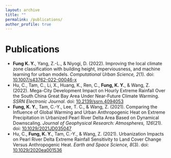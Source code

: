 ```yaml
---
layout: archive
title: ""
permalink: /publications/
author_profile: true
---
```

# Publications

  * **Fung K. Y.**, Yang, Z.-L., & Niyogi, D. (2022). Improving the local climate zone classification with building height, imperviousness, and machine learning for urban models. *Computational Urban Science, 2*(1). doi: [10.1007/s43762-022-00046-x](https://doi.org/10.1007/s43762-022-00046-x "Improving the local climate zone classification with building height, imperviousness, and machine learning for urban models")
  * Hu, C., Tam, C., Li, X., Huang, K., Ren, C., **Fung, K. Y.**, & Wang, Z. (2022). Mega-City Development Impact on Hourly Extreme Rainfall Over the South China Great Bay Area Under Near-Future Climate Warming. *SSRN Electronic Journal*. doi: [10.2139/ssrn.4094053](https://doi.org/10.2139/ssrn.4094053 "Mega-City Development Impact on Hourly Extreme Rainfall Over the South China Great Bay Area Under Near-Future Climate Warming")
  * **Fung, K. Y.**, Tam, C.-Y., Lee, T. C., & Wang, Z. (2021). Comparing the Influence of Global Warming and Urban Anthropogenic Heat on Extreme Precipitation in Urbanized Pearl River Delta Area Based on Dynamical Downscaling. *Journal of Geophysical Research: Atmospheres, 126*(21). doi: [10.1029/2021JD035047](https://doi.org/10.1029/2021JD035047 "Comparing the Influence of Global Warming and Urban Anthropogenic Heat on Extreme Precipitation in Urbanized Pearl River Delta Area Based on Dynamical Downscaling")
  * Hu, C., **Fung, K. Y.**, Tam, C.-Y., & Wang, Z. (2021). Urbanization Impacts on Pearl River Delta Extreme Rainfall Sensitivity to Land Cover Change Versus Anthropogenic Heat. *Earth and Space Science, 8*(3). doi: [10.1029/2020ea001536](https://doi.org/10.1029/2020EA001536 "Urbanization Impacts on Pearl River Delta Extreme Rainfall Sensitivity to Land Cover Change Versus Anthropogenic Heat")
